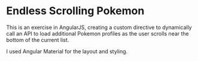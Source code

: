 # Endless Scrolling Pokemon

This is an exercise in AngularJS, creating a custom directive to dynamically call
an API to load additional Pokemon profiles as the user scrolls near the bottom 
of the current list. 

I used Angular Material for the layout and styling.

